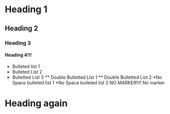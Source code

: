 # Heading 1
## Heading 2
### Heading 3
#### Heading 4!!!
* Bulleted list 1
* Bulleted List 2
* Bulletted List 3
** Double Bulletted List 1
** Double Bulletted List 2
*No Space bulleted list 1
*No Space bulleted list 2
NO MARKER!!!!
No marker
# Heading again